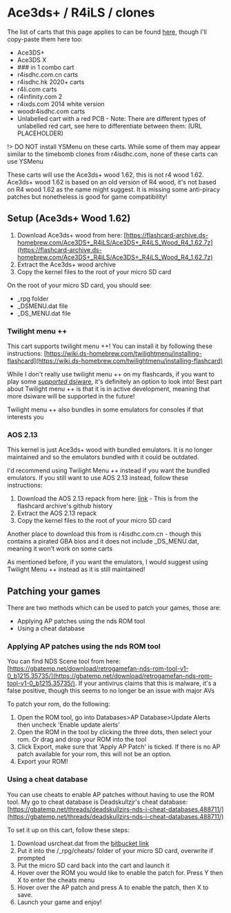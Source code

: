 # Ace3ds+ / R4iLS / clones

The list of carts that this page applies to can be found [here](https://gitHub.com/ds-homebrew/flashcard-archive), though I'll copy-paste them here too:

* Ace3DS+
* Ace3DS X
* \#\#\# in 1 combo cart
* r4isdhc.com.cn carts
* r4isdhc.hk 2020+ carts
* r4li.com carts
* r4infinity.com 2
* r4ixds.com 2014 white version
* woodr4isdhc.com carts
* Unlabelled cart with a red PCB - Note: There are different types of unlabelled red cart, see here to differentiate between them: (URL PLACEHOLDER)

!> DO NOT install YSMenu on these carts. While some of them may appear similar to the timebomb clones from r4isdhc.com, none of these carts can use YSMenu

These carts will use the Ace3ds+ wood 1.62, this is not r4 wood 1.62.
Ace3ds+ wood 1.62 is based on an old version of R4 wood, it's not based on R4 wood 1.62 as the name might suggest.
It is missing some anti-piracy patches but nonetheless is good for game compatibility!

## Setup (Ace3ds+ Wood 1.62)

1. Download Ace3ds+ wood from here: [https://flashcard-archive.ds-homebrew.com/Ace3DS+_R4iLS/Ace3DS+_R4iLS_Wood_R4_1.62.7z](https://flashcard-archive.ds-homebrew.com/Ace3DS+_R4iLS/Ace3DS+_R4iLS_Wood_R4_1.62.7z)
1. Extract the Ace3ds+ wood archive
1. Copy the kernel files to the root of your micro SD card

On the root of your micro SD card, you should see:

* \_rpg folder
* \_DSMENU.dat file
* \_DS\_MENU.dat file

### Twilight menu ++

This cart supports twilight menu ++!
You can install it by following these instructions: [https://wiki.ds-homebrew.com/twilightmenu/installing-flashcard](https://wiki.ds-homebrew.com/twilightmenu/installing-flashcard)

While I don't really use twilight menu ++ on my flashcards, if you want to play some [*supported* dsiware](https://github.com/DS-Homebrew/TWiLightMenu/blob/master/universal/include/compatibleDSiWareMap.h), it's definitely an option to look into! Best part about Twilight menu ++ is that it is in active development, meaning that more dsiware will be supported in the future!

Twilight menu ++ also bundles in some emulators for consoles if that interests you

### AOS 2.13

This kernel is just Ace3ds+ wood with bundled emulators. It is no longer maintained and so the emulators bundled with it could be outdated.

I'd recommend using Twilight Menu ++ instead if you want the bundled emulators. If you still want to use AOS 2.13 instead, follow these instructions:

1. Download the AOS 2.13 repack from here: [link](https://github.com/DS-Homebrew/flashcard-archive/raw/d1b3a804b9ce76540b3f94c2a916740f7435dc43/files/Ace3DS%2B_R4iLS/Ace3DS%2B_R4iLS_Wood_R4_1.62.7z) - This is from the flashcard archive's github history
1. Extract the AOS 2.13 repack
1. Copy the kernel files to the root of your micro SD card

Another place to download this from is r4isdhc.com.cn - though this contains a pirated GBA bios and it does not include \_DS\_MENU.dat, meaning it won't work on some carts

As mentioned before, if you want the emulators, I would suggest using Twilight Menu ++ instead as it is still maintained!

## Patching your games

There are two methods which can be used to patch your games, those are:

* Applying AP patches using the nds ROM tool
* Using a cheat database

### Applying AP patches using the nds ROM tool

You can find NDS Scene tool from here: [https://gbatemp.net/download/retrogamefan-nds-rom-tool-v1-0_b1215.35735/](https://gbatemp.net/download/retrogamefan-nds-rom-tool-v1-0_b1215.35735/). If your antivirus claims that this is malware, it's a false positive, though this seems to no longer be an issue with major AVs

To patch your rom, do the following:

1. Open the ROM tool, go into Databases>AP Database>Update Alerts then uncheck 'Enable update alerts'
1. Open the ROM in the tool by clicking the three dots, then select your rom. Or drag and drop your ROM into the tool
1. Click Export, make sure that 'Apply AP Patch' is ticked. If there is no AP patch available for your rom, this will not be an option.
1. Export your ROM!

### Using a cheat database

You can use cheats to enable AP patches without having to use the ROM tool. My go to cheat database is Deadskullzjr's cheat database: [https://gbatemp.net/threads/deadskullzjrs-nds-i-cheat-databases.488711/](https://gbatemp.net/threads/deadskullzjrs-nds-i-cheat-databases.488711/)

To set it up on this cart, follow these steps:

1. Download usrcheat.dat from the [bitbucket link](https://bitbucket.org/DeadSkullzJr/nds-i-cheat-databases/raw/963fff3858de7539891ef7918d992b8b06972a48/Cheat%20Databases/usrcheat.dat)
1. Put it into the /_rpg/cheats/ folder of your micro SD card, overwrite if prompted
1. Put the micro SD card back into the cart and launch it
1. Hover over the ROM you would like to enable the patch for. Press Y then X to enter the cheats menu
1. Hover over the AP patch and press A to enable the patch, then X to save.
1. Launch your game and enjoy!
